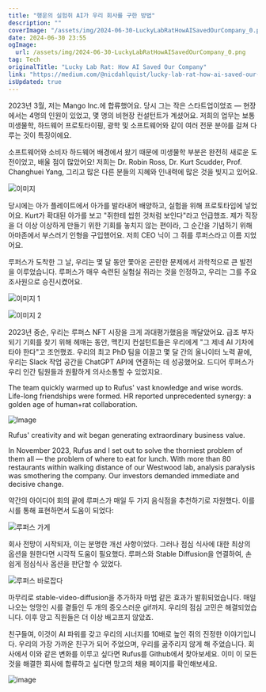 ```yaml
---
title: "행운의 실험쥐 AI가 우리 회사를 구한 방법"
description: ""
coverImage: "/assets/img/2024-06-30-LuckyLabRatHowAISavedOurCompany_0.png"
date: 2024-06-30 23:55
ogImage: 
  url: /assets/img/2024-06-30-LuckyLabRatHowAISavedOurCompany_0.png
tag: Tech
originalTitle: "Lucky Lab Rat: How AI Saved Our Company"
link: "https://medium.com/@nicdahlquist/lucky-lab-rat-how-ai-saved-our-company-22bf1d5ebbb4"
isUpdated: true
---
```






2023년 3월, 저는 Mango Inc.에 합류했어요. 당시 그는 작은 스타트업이었죠 — 현장에서는 4명의 인원이 있었고, 몇 명의 비현장 컨설턴트가 계셨어요. 저희의 업무는 보통 미생물학, 하드웨어 프로토타이핑, 광학 및 소프트웨어와 같이 여러 전문 분야를 걸쳐 다루는 것이 특징이에요.

소프트웨어와 소비자 하드웨어 배경에서 왔기 때문에 미생물학 부분은 완전히 새로운 도전이었고, 배울 점이 많았어요! 저희는 Dr. Robin Ross, Dr. Kurt Scudder, Prof. Changhuei Yang, 그리고 많은 다른 분들의 지혜와 인내력에 많은 것을 빚지고 있어요.

![이미지](/assets/img/2024-06-30-LuckyLabRatHowAISavedOurCompany_0.png)

당시에는 아가 플레이트에서 아가를 발라내어 배양하고, 실험을 위해 프로토타입에 넣었어요. Kurt가 확대된 아가를 보고 "쥐한테 씹힌 것처럼 보인다"라고 언급했죠. 제가 직장을 더 이상 이상하게 만들기 위한 기회를 놓치지 않는 편이라, 그 순간을 기념하기 위해 아마존에서 부스러기 인형을 구입했어요. 저희 CEO 닉이 그 쥐를 루퍼스라고 이름 지었어요.

<div class="content-ad"></div>

루퍼스가 도착한 그 날, 우리는 몇 달 동안 쫓아온 곤란한 문제에서 과학적으로 큰 발전을 이루었습니다. 루퍼스가 매우 숙련된 실험실 쥐라는 것을 인정하고, 우리는 그를 주요 조사원으로 승진시켰어요.

![이미지 1](/assets/img/2024-06-30-LuckyLabRatHowAISavedOurCompany_1.png)

![이미지 2](/assets/img/2024-06-30-LuckyLabRatHowAISavedOurCompany_2.png)

2023년 중순, 우리는 루퍼스 NFT 시장을 크게 과대평가했음을 깨달았어요. 급조 부자 되기 기회를 찾기 위해 헤매는 동안, 맥킨지 컨설턴트들은 우리에게 "그 제네 AI 기차에 타야 한다"고 조언했죠. 우리의 최고 PhD 팀을 이끌고 몇 달 간의 올나이터 노력 끝에, 우리는 Slack 작업 공간을 ChatGPT API에 연결하는 데 성공했어요. 드디어 루퍼스가 우리 인간 팀원들과 원활하게 의사소통할 수 있었지요.

<div class="content-ad"></div>

The team quickly warmed up to Rufus' vast knowledge and wise words. Life-long friendships were formed. HR reported unprecedented synergy: a golden age of human+rat collaboration.

![Image](/assets/img/2024-06-30-LuckyLabRatHowAISavedOurCompany_3.png)

Rufus' creativity and wit began generating extraordinary business value.

In November 2023, Rufus and I set out to solve the thorniest problem of them all — the problem of where to eat for lunch. With more than 80 restaurants within walking distance of our Westwood lab, analysis paralysis was smothering the company. Our investors demanded immediate and decisive change.

<div class="content-ad"></div>

약간의 아이디어 회의 끝에 루퍼스가 매일 두 가지 음식점을 추천하기로 자원했다. 이를 시를 통해 표현하면서 도움이 되었다:

![루퍼스 가게](/assets/img/2024-06-30-LuckyLabRatHowAISavedOurCompany_4.png)

회사 전망이 시작되자, 이는 분명한 개선 사항이었다. 그러나 점심 식사에 대한 최상의 옵션을 원한다면 시각적 도움이 필요했다. 루퍼스와 Stable Diffusion을 연결하여, 손쉽게 점심식사 옵션을 판단할 수 있었다.

![루퍼스 바로잡다](/assets/img/2024-06-30-LuckyLabRatHowAISavedOurCompany_5.png)

<div class="content-ad"></div>

마무리로 stable-video-diffusion을 추가하자 마법 같은 효과가 발휘되었습니다. 매일 나오는 엉망인 시를 곁들인 두 개의 증오스러운 gif까지. 우리의 점심 고민은 해결되었습니다. 이후 망고 직원들은 더 이상 배고프지 않았죠.

친구들여, 이것이 AI 파워를 갖고 우리의 시너지를 10배로 높인 쥐의 진정한 이야기입니다. 우리의 가장 가까운 친구가 되어 주었으며, 우리를 굶주리지 않게 해 주었습니다. 회사에서 이와 같은 변화를 이루고 싶다면 Rufus를 Github에서 찾아보세요. 이미 이 모든 것을 해결한 회사에 합류하고 싶다면 망고의 채용 페이지를 확인해보세요.

![image](https://miro.medium.com/v2/resize:fit:1024/1*WFa0tnt18iGRHhXCGQsQGw.gif)